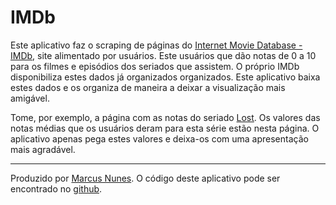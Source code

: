# IMDb

Este aplicativo faz o scraping de páginas do [Internet Movie Database - IMDb](http://www.imdb.com/), site alimentado por usuários. Este usuários que dão notas de 0 a 10 para os filmes e episódios dos seriados que assistem. O próprio IMDb disponibiliza estes dados já organizados organizados. Este aplicativo baixa estes dados e os organiza de maneira a deixar a visualização mais amigável.

Tome, por exemplo, a página com as notas do seriado [Lost](http://www.imdb.com/title/tt0411008/epdate). Os valores das notas médias que os usuários deram para esta série estão nesta página. O aplicativo apenas pega estes valores e deixa-os com uma apresentação mais agradável.

<hr>

Produzido por [Marcus Nunes](http://marcusnunes.me). O código deste aplicativo pode ser encontrado no [github](https://github.com/mnunes/IMDb2/).
